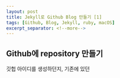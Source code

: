 ```yaml
---
layout: post
title: Jekyll로 Github Blog 만들기 [1]
tags: [Github, Blog, Jekyll, ruby, macOS]
excerpt_separator: <!--more-->
---
```

## Github에 repository 만들기
깃헙 아이디를 생성하던지, 기존에 있던 
